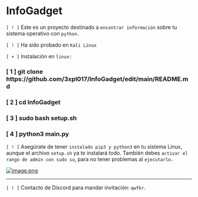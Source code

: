 # InfoGadget
`[ ! ]` Este es un proyecto destinado a `encontrar información` sobre tu sistema operativo con `python.`

`[ ! ]` Ha sido probado en `Kali Linux`

`[ + ]` Instalación en `linux:`
<h3>[ 1 ] git clone https://github.com/3xpl017/InfoGadget/edit/main/README.md</h3>
<h3>[ 2 ] cd InfoGadget</h3>
<h3>[ 3 ] sudo bash setup.sh</h3>
<h3>[ 4 ] python3 main.py</h3>

`[ ! ]` Asegúrate de tener `instalado pip3 y python3` en tu sistema Linux, aunque el archivo `setup.sh` ya te instalará todo. También debes `activar el rango de admin con sudo su`, para no tener problemas al `ejecutarlo.`

[![image.png](https://i.postimg.cc/ncWvVqPd/image.png)](https://postimg.cc/F7jfDkmc)
<hr>

`[ ! ]` Contacto de Discord para mandar invitación: `qwfkr`.
